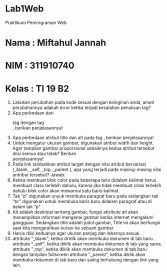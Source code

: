 # Lab1Web
Praktikum Pemrograman Web
# Nama  : Miftahul Jannah
# NIM   : 311910740
# Kelas : TI 19 B2


1.	Lakukan perubahan pada kode sesuai dengan keinginan anda, amati perubahannya adakah error ketika terjadi kesalahan penulisan tag? 
2.	Apa perbedaan dari <p> tag dengan tag <br>, berikan penjelasannya! 
3.	Apa perbedaan atribut title dan alt pada tag <img>, berikan penjelasannya!
4.	Untuk mengatur ukuran gambar, digunakan atribut width dan height. Agar tampilan gambar proporsional sebaiknya kedua atribut tersebut diisi semua atau tidak? Berikan  
penjelasannya! 
6.	Pada link tambahkan atribut target dengan nilai atribut bervariasi (_blank, _self, _top, _parent ), apa yang terjadi pada masing-masing nilai antribut tersebut?
Jawab:
1.	Ketika membuat blok color pada beberapa teks didalam kalimat harus membuat class terlebih dahulu, karena jika tidak membuat class terlebih dahulu blok color akan mewarnai satu baris kalimat.
2.	Tak “p” digunakan unyuk membuka paragraf baru pada sedangkan tak “br” digunakan untuk membuka baris baru didalam paragraf atau di dalam tak “p”
3.	Alt adalah deskripsi tentang gambar, fungsi attribute alt akan menampilkan informasi mengenai gambar ketika internet mengalami gangguan. Sedangkan title adalah judul gambar, Title ini akan berfungsi saat kita mengarahkan kursor ke sebuah gambar.
4.	Harus diisi keduanya agar ukuran panjag dan lebarnya sesuai.
5.	attribute "_blank", ketika di klik akan membuka dokumen di tab baru.
attribute "_self", ketika diklik akan membuka dokumen di tab yang sama. 
attribute "_top", ketika diklik akan membuka dokumen di tab baru dengan tampilan fullscreen 
attribute "_parent", ketika diklik akan membuka dokumen di tab baru dan saling terhubung dengan link yang lain.

